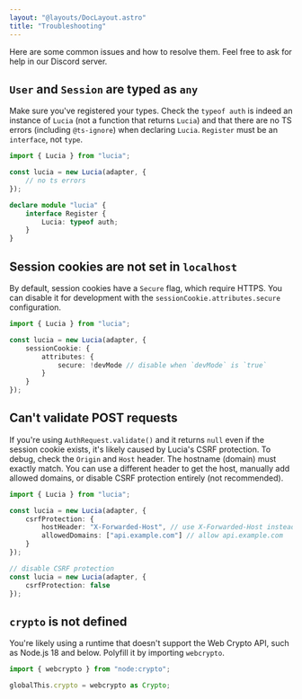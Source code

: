 ```yaml
---
layout: "@layouts/DocLayout.astro"
title: "Troubleshooting"
---
```


Here are some common issues and how to resolve them. Feel free to ask for help in our Discord server.

## `User` and `Session` are typed as `any`

Make sure you've registered your types. Check the `typeof auth` is indeed an instance of `Lucia` (not a function that returns `Lucia`) and that there are no TS errors (including `@ts-ignore`) when declaring `Lucia`. `Register` must be an `interface`, not `type`.

```ts
import { Lucia } from "lucia";

const lucia = new Lucia(adapter, {
	// no ts errors
});

declare module "lucia" {
	interface Register {
		Lucia: typeof auth;
	}
}
```

## Session cookies are not set in `localhost`

By default, session cookies have a `Secure` flag, which require HTTPS. You can disable it for development with the `sessionCookie.attributes.secure` configuration.

```ts
import { Lucia } from "lucia";

const lucia = new Lucia(adapter, {
	sessionCookie: {
		attributes: {
			secure: !devMode // disable when `devMode` is `true`
		}
	}
});
```

## Can't validate POST requests

If you're using `AuthRequest.validate()` and it returns `null` even if the session cookie exists, it's likely caused by Lucia's CSRF protection. To debug, check the `Origin` and `Host` header. The hostname (domain) must exactly match. You can use a different header to get the host, manually add allowed domains, or disable CSRF protection entirely (not recommended).

```ts
import { Lucia } from "lucia";

const lucia = new Lucia(adapter, {
	csrfProtection: {
        hostHeader: "X-Forwarded-Host", // use X-Forwarded-Host instead of Host
        allowedDomains: ["api.example.com"] // allow api.example.com
    }
});

// disable CSRF protection
const lucia = new Lucia(adapter, {
	csrfProtection: false
});
```

## `crypto` is not defined

You're likely using a runtime that doesn't support the Web Crypto API, such as Node.js 18 and below. Polyfill it by importing `webcrypto`.


```ts
import { webcrypto } from "node:crypto";

globalThis.crypto = webcrypto as Crypto;
```